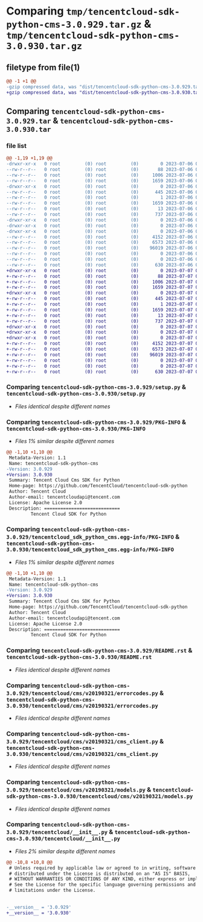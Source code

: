 # Comparing `tmp/tencentcloud-sdk-python-cms-3.0.929.tar.gz` & `tmp/tencentcloud-sdk-python-cms-3.0.930.tar.gz`

## filetype from file(1)

```diff
@@ -1 +1 @@
-gzip compressed data, was "dist/tencentcloud-sdk-python-cms-3.0.929.tar", last modified: Thu Jul  6 00:23:12 2023, max compression
+gzip compressed data, was "dist/tencentcloud-sdk-python-cms-3.0.930.tar", last modified: Fri Jul  7 00:20:55 2023, max compression
```

## Comparing `tencentcloud-sdk-python-cms-3.0.929.tar` & `tencentcloud-sdk-python-cms-3.0.930.tar`

### file list

```diff
@@ -1,19 +1,19 @@
-drwxr-xr-x   0 root         (0) root         (0)        0 2023-07-06 00:23:12.000000 tencentcloud-sdk-python-cms-3.0.929/
--rw-r--r--   0 root         (0) root         (0)       88 2023-07-06 00:23:12.000000 tencentcloud-sdk-python-cms-3.0.929/setup.cfg
--rw-r--r--   0 root         (0) root         (0)     1006 2023-07-06 00:23:12.000000 tencentcloud-sdk-python-cms-3.0.929/setup.py
--rw-r--r--   0 root         (0) root         (0)     1659 2023-07-06 00:23:12.000000 tencentcloud-sdk-python-cms-3.0.929/PKG-INFO
-drwxr-xr-x   0 root         (0) root         (0)        0 2023-07-06 00:23:12.000000 tencentcloud-sdk-python-cms-3.0.929/tencentcloud_sdk_python_cms.egg-info/
--rw-r--r--   0 root         (0) root         (0)      445 2023-07-06 00:23:12.000000 tencentcloud-sdk-python-cms-3.0.929/tencentcloud_sdk_python_cms.egg-info/SOURCES.txt
--rw-r--r--   0 root         (0) root         (0)        1 2023-07-06 00:23:12.000000 tencentcloud-sdk-python-cms-3.0.929/tencentcloud_sdk_python_cms.egg-info/dependency_links.txt
--rw-r--r--   0 root         (0) root         (0)     1659 2023-07-06 00:23:12.000000 tencentcloud-sdk-python-cms-3.0.929/tencentcloud_sdk_python_cms.egg-info/PKG-INFO
--rw-r--r--   0 root         (0) root         (0)       13 2023-07-06 00:23:12.000000 tencentcloud-sdk-python-cms-3.0.929/tencentcloud_sdk_python_cms.egg-info/top_level.txt
--rw-r--r--   0 root         (0) root         (0)      737 2023-07-06 00:23:12.000000 tencentcloud-sdk-python-cms-3.0.929/README.rst
-drwxr-xr-x   0 root         (0) root         (0)        0 2023-07-06 00:23:12.000000 tencentcloud-sdk-python-cms-3.0.929/tencentcloud/
-drwxr-xr-x   0 root         (0) root         (0)        0 2023-07-06 00:23:12.000000 tencentcloud-sdk-python-cms-3.0.929/tencentcloud/cms/
-drwxr-xr-x   0 root         (0) root         (0)        0 2023-07-06 00:23:12.000000 tencentcloud-sdk-python-cms-3.0.929/tencentcloud/cms/v20190321/
--rw-r--r--   0 root         (0) root         (0)     4152 2023-07-06 00:23:12.000000 tencentcloud-sdk-python-cms-3.0.929/tencentcloud/cms/v20190321/errorcodes.py
--rw-r--r--   0 root         (0) root         (0)     6573 2023-07-06 00:23:12.000000 tencentcloud-sdk-python-cms-3.0.929/tencentcloud/cms/v20190321/cms_client.py
--rw-r--r--   0 root         (0) root         (0)    96019 2023-07-06 00:23:12.000000 tencentcloud-sdk-python-cms-3.0.929/tencentcloud/cms/v20190321/models.py
--rw-r--r--   0 root         (0) root         (0)        0 2023-07-06 00:23:12.000000 tencentcloud-sdk-python-cms-3.0.929/tencentcloud/cms/v20190321/__init__.py
--rw-r--r--   0 root         (0) root         (0)        0 2023-07-06 00:23:12.000000 tencentcloud-sdk-python-cms-3.0.929/tencentcloud/cms/__init__.py
--rw-r--r--   0 root         (0) root         (0)      630 2023-07-06 00:23:12.000000 tencentcloud-sdk-python-cms-3.0.929/tencentcloud/__init__.py
+drwxr-xr-x   0 root         (0) root         (0)        0 2023-07-07 00:20:55.000000 tencentcloud-sdk-python-cms-3.0.930/
+-rw-r--r--   0 root         (0) root         (0)       88 2023-07-07 00:20:55.000000 tencentcloud-sdk-python-cms-3.0.930/setup.cfg
+-rw-r--r--   0 root         (0) root         (0)     1006 2023-07-07 00:20:55.000000 tencentcloud-sdk-python-cms-3.0.930/setup.py
+-rw-r--r--   0 root         (0) root         (0)     1659 2023-07-07 00:20:55.000000 tencentcloud-sdk-python-cms-3.0.930/PKG-INFO
+drwxr-xr-x   0 root         (0) root         (0)        0 2023-07-07 00:20:55.000000 tencentcloud-sdk-python-cms-3.0.930/tencentcloud_sdk_python_cms.egg-info/
+-rw-r--r--   0 root         (0) root         (0)      445 2023-07-07 00:20:55.000000 tencentcloud-sdk-python-cms-3.0.930/tencentcloud_sdk_python_cms.egg-info/SOURCES.txt
+-rw-r--r--   0 root         (0) root         (0)        1 2023-07-07 00:20:55.000000 tencentcloud-sdk-python-cms-3.0.930/tencentcloud_sdk_python_cms.egg-info/dependency_links.txt
+-rw-r--r--   0 root         (0) root         (0)     1659 2023-07-07 00:20:55.000000 tencentcloud-sdk-python-cms-3.0.930/tencentcloud_sdk_python_cms.egg-info/PKG-INFO
+-rw-r--r--   0 root         (0) root         (0)       13 2023-07-07 00:20:55.000000 tencentcloud-sdk-python-cms-3.0.930/tencentcloud_sdk_python_cms.egg-info/top_level.txt
+-rw-r--r--   0 root         (0) root         (0)      737 2023-07-07 00:20:55.000000 tencentcloud-sdk-python-cms-3.0.930/README.rst
+drwxr-xr-x   0 root         (0) root         (0)        0 2023-07-07 00:20:55.000000 tencentcloud-sdk-python-cms-3.0.930/tencentcloud/
+drwxr-xr-x   0 root         (0) root         (0)        0 2023-07-07 00:20:55.000000 tencentcloud-sdk-python-cms-3.0.930/tencentcloud/cms/
+drwxr-xr-x   0 root         (0) root         (0)        0 2023-07-07 00:20:55.000000 tencentcloud-sdk-python-cms-3.0.930/tencentcloud/cms/v20190321/
+-rw-r--r--   0 root         (0) root         (0)     4152 2023-07-07 00:20:55.000000 tencentcloud-sdk-python-cms-3.0.930/tencentcloud/cms/v20190321/errorcodes.py
+-rw-r--r--   0 root         (0) root         (0)     6573 2023-07-07 00:20:55.000000 tencentcloud-sdk-python-cms-3.0.930/tencentcloud/cms/v20190321/cms_client.py
+-rw-r--r--   0 root         (0) root         (0)    96019 2023-07-07 00:20:55.000000 tencentcloud-sdk-python-cms-3.0.930/tencentcloud/cms/v20190321/models.py
+-rw-r--r--   0 root         (0) root         (0)        0 2023-07-07 00:20:55.000000 tencentcloud-sdk-python-cms-3.0.930/tencentcloud/cms/v20190321/__init__.py
+-rw-r--r--   0 root         (0) root         (0)        0 2023-07-07 00:20:55.000000 tencentcloud-sdk-python-cms-3.0.930/tencentcloud/cms/__init__.py
+-rw-r--r--   0 root         (0) root         (0)      630 2023-07-07 00:20:55.000000 tencentcloud-sdk-python-cms-3.0.930/tencentcloud/__init__.py
```

### Comparing `tencentcloud-sdk-python-cms-3.0.929/setup.py` & `tencentcloud-sdk-python-cms-3.0.930/setup.py`

 * *Files identical despite different names*

### Comparing `tencentcloud-sdk-python-cms-3.0.929/PKG-INFO` & `tencentcloud-sdk-python-cms-3.0.930/PKG-INFO`

 * *Files 1% similar despite different names*

```diff
@@ -1,10 +1,10 @@
 Metadata-Version: 1.1
 Name: tencentcloud-sdk-python-cms
-Version: 3.0.929
+Version: 3.0.930
 Summary: Tencent Cloud Cms SDK for Python
 Home-page: https://github.com/TencentCloud/tencentcloud-sdk-python
 Author: Tencent Cloud
 Author-email: tencentcloudapi@tencent.com
 License: Apache License 2.0
 Description: ============================
         Tencent Cloud SDK for Python
```

### Comparing `tencentcloud-sdk-python-cms-3.0.929/tencentcloud_sdk_python_cms.egg-info/PKG-INFO` & `tencentcloud-sdk-python-cms-3.0.930/tencentcloud_sdk_python_cms.egg-info/PKG-INFO`

 * *Files 1% similar despite different names*

```diff
@@ -1,10 +1,10 @@
 Metadata-Version: 1.1
 Name: tencentcloud-sdk-python-cms
-Version: 3.0.929
+Version: 3.0.930
 Summary: Tencent Cloud Cms SDK for Python
 Home-page: https://github.com/TencentCloud/tencentcloud-sdk-python
 Author: Tencent Cloud
 Author-email: tencentcloudapi@tencent.com
 License: Apache License 2.0
 Description: ============================
         Tencent Cloud SDK for Python
```

### Comparing `tencentcloud-sdk-python-cms-3.0.929/README.rst` & `tencentcloud-sdk-python-cms-3.0.930/README.rst`

 * *Files identical despite different names*

### Comparing `tencentcloud-sdk-python-cms-3.0.929/tencentcloud/cms/v20190321/errorcodes.py` & `tencentcloud-sdk-python-cms-3.0.930/tencentcloud/cms/v20190321/errorcodes.py`

 * *Files identical despite different names*

### Comparing `tencentcloud-sdk-python-cms-3.0.929/tencentcloud/cms/v20190321/cms_client.py` & `tencentcloud-sdk-python-cms-3.0.930/tencentcloud/cms/v20190321/cms_client.py`

 * *Files identical despite different names*

### Comparing `tencentcloud-sdk-python-cms-3.0.929/tencentcloud/cms/v20190321/models.py` & `tencentcloud-sdk-python-cms-3.0.930/tencentcloud/cms/v20190321/models.py`

 * *Files identical despite different names*

### Comparing `tencentcloud-sdk-python-cms-3.0.929/tencentcloud/__init__.py` & `tencentcloud-sdk-python-cms-3.0.930/tencentcloud/__init__.py`

 * *Files 2% similar despite different names*

```diff
@@ -10,8 +10,8 @@
 # Unless required by applicable law or agreed to in writing, software
 # distributed under the License is distributed on an "AS IS" BASIS,
 # WITHOUT WARRANTIES OR CONDITIONS OF ANY KIND, either express or implied.
 # See the License for the specific language governing permissions and
 # limitations under the License.
 
 
-__version__ = '3.0.929'
+__version__ = '3.0.930'
```

